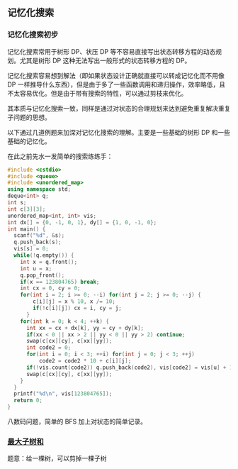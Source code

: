 ## 记忆化搜索

### 记忆化搜索初步

记忆化搜索常用于树形 DP、状压 DP 等不容易直接写出状态转移方程的动态规划。尤其是树形 DP 这种无法写出一般形式的状态转移方程的 DP。

记忆化搜索容易想到解法（即如果状态设计正确就直接可以转成记忆化而不用像 DP 一样推导什么东西），但是由于多了一些函数调用和递归操作，效率略低，且不太容易优化。但是由于带有搜索的特性，可以通过剪枝来优化。

其本质与记忆化搜索一致，同样是通过对状态的合理规划来达到避免重复解决重复子问题的思想。

以下通过几道例题来加深对记忆化搜索的理解。主要是一些基础的树形 DP 和一些基础的记忆化。

在此之前先水一发简单的搜索练练手：
```cpp
#include <cstdio>
#include <queue>
#include <unordered_map>
using namespace std;
deque<int> q;
int s;
int c[3][3];
unordered_map<int, int> vis;
int dx[] = {0, -1, 0, 1}, dy[] = {1, 0, -1, 0};
int main() {
  scanf("%d", &s);
  q.push_back(s);
  vis[s] = 0;
  while(!q.empty()) {
    int x = q.front();
    int u = x;
    q.pop_front();
    if(x == 123804765) break;
    int cx = 0, cy = 0;
    for(int i = 2; i >= 0; --i) for(int j = 2; j >= 0; --j) {
        c[i][j] = x % 10, x /= 10;
        if(!c[i][j]) cx = i, cy = j;
      }
    for(int k = 0; k < 4; ++k) {
      int xx = cx + dx[k], yy = cy + dy[k];
      if(xx < 0 || xx > 2 || yy < 0 || yy > 2) continue;
      swap(c[cx][cy], c[xx][yy]);
      int code2 = 0;
      for(int i = 0; i < 3; ++i) for(int j = 0; j < 3; ++j)
          code2 = code2 * 10 + c[i][j];
      if(!vis.count(code2)) q.push_back(code2), vis[code2] = vis[u] + 1;
      swap(c[cx][cy], c[xx][yy]);
    }
  }
  printf("%d\n", vis[123804765]);
  return 0;
}
```
八数码问题，简单的 BFS 加上对状态的简单记录。

### [最大子树和](https://www.luogu.org/record/show?rid=10655795)

题意：给一棵树，可以剪掉一棵子树
<!--stackedit_data:
eyJoaXN0b3J5IjpbMTI0NjI4MDQ4NCw2ODUzMTk5MTksLTY4OT
kwNjc4LDI3ODA4NTg4NCwtMjkxMDI4ODkzLC0xNTkxOTA4MzU3
LDE5MjUwMDg0NzYsMTIzMDY3MDA0MCw3OTEyMjM3ODIsMTU4NT
c2Mzg5LC0xODcxMTcxNTc5XX0=
-->